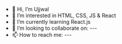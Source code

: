 - 👋 Hi, I’m Ujjwal
- 👀 I’m interested in HTML, CSS, JS & React
- 🌱 I’m currently learning React.js
- 💞️ I’m looking to collaborate on: ---
- 📫 How to reach me: ---

<!---
Ujjwal1208/Ujjwal1208 is a ✨ special ✨ repository because its `README.md` (this file) appears on your GitHub profile.
You can click the Preview link to take a look at your changes.
--->
